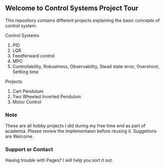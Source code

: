 ## Welcome to Control Systems Project Tour

This repository contains different projects explaining the basic concepts of control system.

Control Systems
1. PID
2. LQR
3. Feedforward control
4. MPC
5. Controllability, Robustness, Observability, Stead state error, Overshoot, Settling time

Projects
1. Cart Pendulum
2. Two Wheeled Inverted Pendulum
3. Motor Control

### Note

These are all hobby projects I did during my free time and as part of academia. Please review the implementaion before reusing it. Suggetions are Welcome. 

### Support or Contact

Having trouble with Pages? I will help you sort it out.
